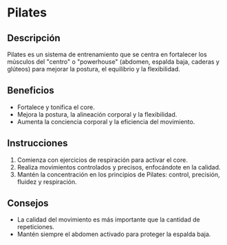 # Pilates

## Descripción
Pilates es un sistema de entrenamiento que se centra en fortalecer los músculos del "centro" o "powerhouse" (abdomen, espalda baja, caderas y glúteos) para mejorar la postura, el equilibrio y la flexibilidad.

## Beneficios
- Fortalece y tonifica el core.
- Mejora la postura, la alineación corporal y la flexibilidad.
- Aumenta la conciencia corporal y la eficiencia del movimiento.

## Instrucciones
1. Comienza con ejercicios de respiración para activar el core.
2. Realiza movimientos controlados y precisos, enfocándote en la calidad.
3. Mantén la concentración en los principios de Pilates: control, precisión, fluidez y respiración.

## Consejos
- La calidad del movimiento es más importante que la cantidad de repeticiones.
- Mantén siempre el abdomen activado para proteger la espalda baja.